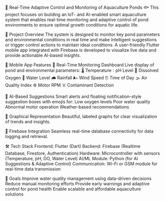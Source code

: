 🌊 Real-Time Adaptive Control and Monitoring of Aquaculture Ponds 🐟
 This project focuses on building an IoT- and AI-enabled smart aquaculture system that enables real-time monitoring and adaptive control of pond environments to ensure optimal growth conditions for aquatic life.

🚀 Project Overview
The system is designed to monitor key pond parameters and environmental conditions in real time and make intelligent suggestions or trigger control actions to maintain ideal conditions. A user-friendly Flutter mobile app integrated with Firebase is developed to visualize live data and provide actionable AI-based insights.

📱 Mobile App Features
🔹 Real-Time Monitoring Dashboard
Live display of pond and environmental parameters:
🌡️ Temperature
💧 pH Level
🫧 Dissolved Oxygen
📶 Water Level
🌧️ Rainfall
🌬️ Wind Speed
⏰ Time of Day
🌫️ Air Quality Index
⚙️ Motor RPM
☠️ Contaminant Detection

🔹 AI-Based Suggestions
Smart alerts and floating notification-style suggestion boxes with emojis for:
Low oxygen levels
Poor water quality
Abnormal motor operation
Weather-based recommendations

🔹 Graphical Representation
Beautiful, labeled graphs for clear visualization of trends and insights.

🔹 Firebase Integration
Seamless real-time database connectivity for data logging and retrieval.

🛠️ Tech Stack
Frontend: Flutter (Dart)
Backend: Firebase (Realtime Database, Firestore, Authentication)
Hardware: Microcontroller with sensors (Temperature, pH, DO, Water Level)
AI/ML Module: Python (for AI Suggestions & Adaptive Control)
Communication: Wi-Fi or GSM module for real-time data transmission

🌟 Goals
Improve water quality management using data-driven decisions
Reduce manual monitoring efforts
Provide early warnings and adaptive control for pond health
Enable scalable and affordable aquaculture solutions
